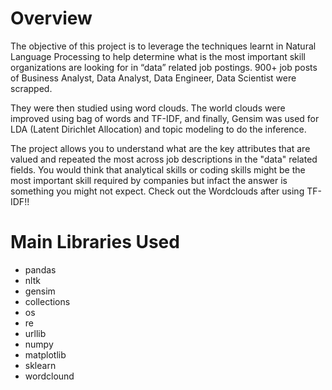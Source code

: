 # Overview
The objective of this project is to leverage the techniques learnt in Natural Language Processing to help determine what is the most important skill organizations are looking for in “data” related job postings. 900+ job posts of Business Analyst, Data Analyst, Data Engineer, Data Scientist were scrapped.


They were then studied using word clouds. The world clouds were improved using bag of words and TF-IDF, and finally, Gensim was used for LDA (Latent Dirichlet Allocation) and topic modeling to do the inference.

The project allows you to understand what are the key attributes that are valued and repeated the most across job descriptions in the "data" related fields. You would think that analytical skills or coding skills might be the most important skill required by companies but infact the answer is something you might not expect. Check out the Wordclouds after using TF-IDF!!


# Main Libraries Used
- pandas
- nltk
- gensim
- collections
- os
- re
- urllib
- numpy
- matplotlib
- sklearn
- wordclound